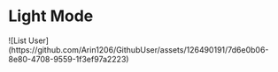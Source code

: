 <h1 style="text-alignment:center">Light Mode</h1>
![List User](https://github.com/Arin1206/GithubUser/assets/126490191/7d6e0b06-8e80-4708-9559-1f3ef97a2223)

